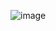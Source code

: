 ![image](https://github.com/gabriel1git/my_turtlebot3/assets/86564054/ccf45728-f015-425d-863b-e521ce226ad6)
